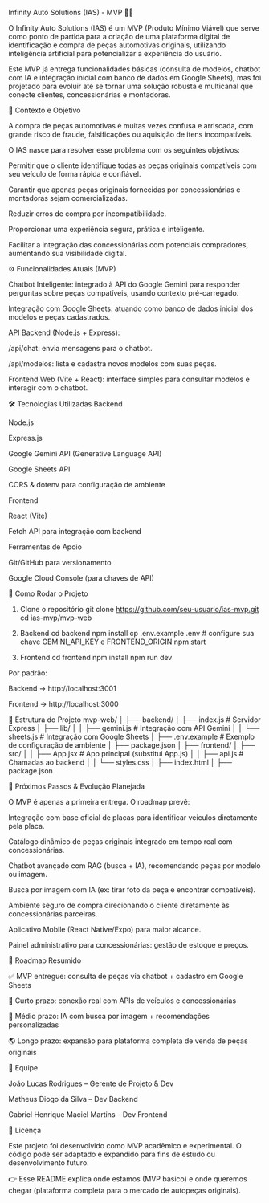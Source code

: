 Infinity Auto Solutions (IAS) - MVP 🚗🔧

O Infinity Auto Solutions (IAS) é um MVP (Produto Mínimo Viável) que serve como ponto de partida para a criação de uma plataforma digital de identificação e compra de peças automotivas originais, utilizando inteligência artificial para potencializar a experiência do usuário.

Este MVP já entrega funcionalidades básicas (consulta de modelos, chatbot com IA e integração inicial com banco de dados em Google Sheets), mas foi projetado para evoluir até se tornar uma solução robusta e multicanal que conecte clientes, concessionárias e montadoras.

📌 Contexto e Objetivo

A compra de peças automotivas é muitas vezes confusa e arriscada, com grande risco de fraude, falsificações ou aquisição de itens incompatíveis.

O IAS nasce para resolver esse problema com os seguintes objetivos:

Permitir que o cliente identifique todas as peças originais compatíveis com seu veículo de forma rápida e confiável.

Garantir que apenas peças originais fornecidas por concessionárias e montadoras sejam comercializadas.

Reduzir erros de compra por incompatibilidade.

Proporcionar uma experiência segura, prática e inteligente.

Facilitar a integração das concessionárias com potenciais compradores, aumentando sua visibilidade digital.

⚙️ Funcionalidades Atuais (MVP)

Chatbot Inteligente: integrado à API do Google Gemini para responder perguntas sobre peças compatíveis, usando contexto pré-carregado.

Integração com Google Sheets: atuando como banco de dados inicial dos modelos e peças cadastrados.

API Backend (Node.js + Express):

/api/chat: envia mensagens para o chatbot.

/api/modelos: lista e cadastra novos modelos com suas peças.

Frontend Web (Vite + React): interface simples para consultar modelos e interagir com o chatbot.

🛠️ Tecnologias Utilizadas
Backend

Node.js

Express.js

Google Gemini API (Generative Language API)

Google Sheets API

CORS & dotenv para configuração de ambiente

Frontend

React (Vite)

Fetch API para integração com backend

Ferramentas de Apoio

Git/GitHub para versionamento

Google Cloud Console (para chaves de API)

🚀 Como Rodar o Projeto
1. Clone o repositório
git clone https://github.com/seu-usuario/ias-mvp.git
cd ias-mvp/mvp-web

2. Backend
cd backend
npm install
cp .env.example .env   # configure sua chave GEMINI_API_KEY e FRONTEND_ORIGIN
npm start

3. Frontend
cd frontend
npm install
npm run dev


Por padrão:

Backend → http://localhost:3001

Frontend → http://localhost:3000

📖 Estrutura do Projeto
mvp-web/
│
├── backend/
│   ├── index.js          # Servidor Express
│   ├── lib/
│   │   ├── gemini.js     # Integração com API Gemini
│   │   └── sheets.js     # Integração com Google Sheets
│   ├── .env.example      # Exemplo de configuração de ambiente
│   ├── package.json
│
├── frontend/
│   ├── src/
│   │   ├── App.jsx       # App principal (substitui App.js)
│   │   ├── api.js        # Chamadas ao backend
│   │   └── styles.css
│   ├── index.html
│   ├── package.json

🔮 Próximos Passos & Evolução Planejada

O MVP é apenas a primeira entrega. O roadmap prevê:

Integração com base oficial de placas para identificar veículos diretamente pela placa.

Catálogo dinâmico de peças originais integrado em tempo real com concessionárias.

Chatbot avançado com RAG (busca + IA), recomendando peças por modelo ou imagem.

Busca por imagem com IA (ex: tirar foto da peça e encontrar compatíveis).

Ambiente seguro de compra direcionando o cliente diretamente às concessionárias parceiras.

Aplicativo Mobile (React Native/Expo) para maior alcance.

Painel administrativo para concessionárias: gestão de estoque e preços.

📌 Roadmap Resumido

✅ MVP entregue: consulta de peças via chatbot + cadastro em Google Sheets

🔄 Curto prazo: conexão real com APIs de veículos e concessionárias

🧠 Médio prazo: IA com busca por imagem + recomendações personalizadas

🌎 Longo prazo: expansão para plataforma completa de venda de peças originais

👥 Equipe

João Lucas Rodrigues – Gerente de Projeto & Dev

Matheus Diogo da Silva – Dev Backend

Gabriel Henrique Maciel Martins – Dev Frontend

📜 Licença

Este projeto foi desenvolvido como MVP acadêmico e experimental.
O código pode ser adaptado e expandido para fins de estudo ou desenvolvimento futuro.

👉 Esse README explica onde estamos (MVP básico) e onde queremos chegar (plataforma completa para o mercado de autopeças originais).
